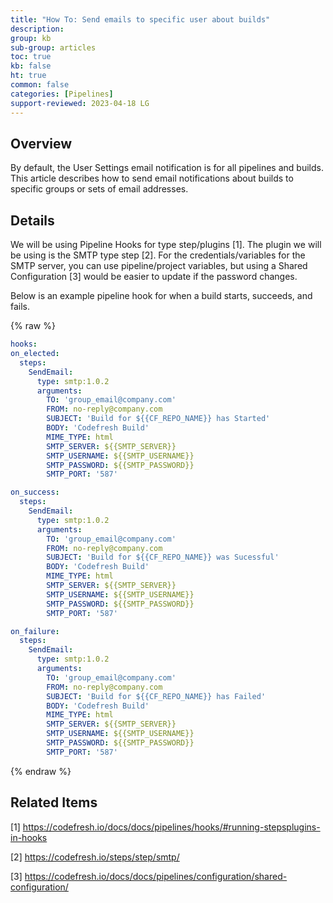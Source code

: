 ```yaml
---
title: "How To: Send emails to specific user about builds"
description: 
group: kb
sub-group: articles
toc: true
kb: false
ht: true
common: false
categories: [Pipelines]
support-reviewed: 2023-04-18 LG
---
```


## Overview

By default, the User Settings email notification is for all pipelines and builds. This article describes how to send email notifications about builds to specific groups or sets of email addresses.

## Details

We will be using Pipeline Hooks for type step/plugins [1]. The plugin we will be using is the SMTP type step [2]. For the credentials/variables for the SMTP server, you can use pipeline/project variables, but using a Shared Configuration [3] would be easier to update if the password changes.

Below is an example pipeline hook for when a build starts, succeeds, and fails.

{% raw %}

```yaml
hooks:
on_elected:
  steps:
    SendEmail:
      type: smtp:1.0.2
      arguments:
        TO: 'group_email@company.com'
        FROM: no-reply@company.com
        SUBJECT: 'Build for ${{CF_REPO_NAME}} has Started'
        BODY: 'Codefresh Build'
        MIME_TYPE: html
        SMTP_SERVER: ${{SMTP_SERVER}}
        SMTP_USERNAME: ${{SMTP_USERNAME}}
        SMTP_PASSWORD: ${{SMTP_PASSWORD}}
        SMTP_PORT: '587'

on_success:
  steps:
    SendEmail:
      type: smtp:1.0.2
      arguments:
        TO: 'group_email@company.com'
        FROM: no-reply@company.com
        SUBJECT: 'Build for ${{CF_REPO_NAME}} was Sucessful'
        BODY: 'Codefresh Build'
        MIME_TYPE: html
        SMTP_SERVER: ${{SMTP_SERVER}}
        SMTP_USERNAME: ${{SMTP_USERNAME}}
        SMTP_PASSWORD: ${{SMTP_PASSWORD}}
        SMTP_PORT: '587'

on_failure:
  steps:
    SendEmail:
      type: smtp:1.0.2
      arguments:
        TO: 'group_email@company.com'
        FROM: no-reply@company.com
        SUBJECT: 'Build for ${{CF_REPO_NAME}} has Failed'
        BODY: 'Codefresh Build'
        MIME_TYPE: html
        SMTP_SERVER: ${{SMTP_SERVER}}
        SMTP_USERNAME: ${{SMTP_USERNAME}}
        SMTP_PASSWORD: ${{SMTP_PASSWORD}}
        SMTP_PORT: '587'
```

{% endraw %}

## Related Items

[1] <https://codefresh.io/docs/docs/pipelines/hooks/#running-stepsplugins-in-hooks>

[2] <https://codefresh.io/steps/step/smtp/>

[3] <https://codefresh.io/docs/docs/pipelines/configuration/shared-configuration/>
